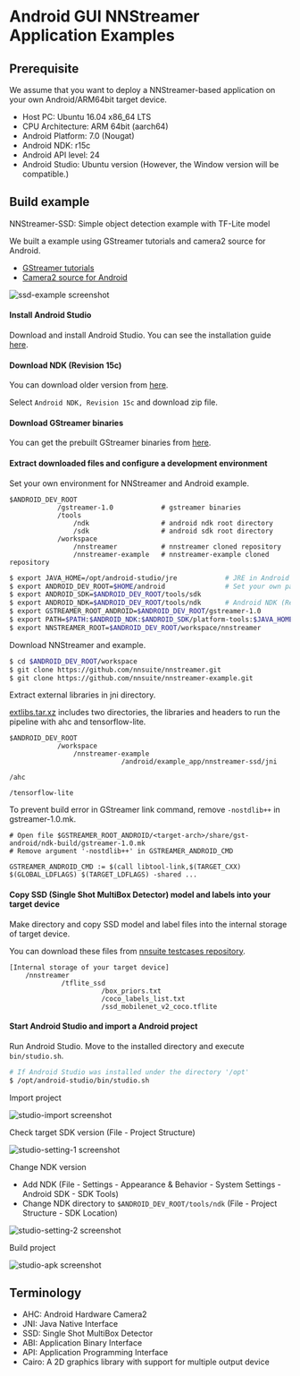# Android GUI NNStreamer Application Examples

## Prerequisite

We assume that you want to deploy a NNStreamer-based application on your own Android/ARM64bit target device.
 * Host PC: Ubuntu 16.04 x86_64 LTS
 * CPU Architecture: ARM 64bit (aarch64)
 * Android Platform: 7.0 (Nougat)
 * Android NDK: r15c
 * Android API level: 24
 * Android Studio: Ubuntu version (However, the Window version will be compatible.)

## Build example

NNStreamer-SSD: Simple object detection example with TF-Lite model

We built a example using GStreamer tutorials and camera2 source for Android.
- [GStreamer tutorials](https://gitlab.freedesktop.org/gstreamer/gst-docs/)
- [Camera2 source for Android](https://justinjoy9to5.blogspot.com/2017/10/gstreamer-camera-2-source-for-android.html)

![ssd-example screenshot](screenshot/screenshot_ssd.jpg)

#### Install Android Studio

Download and install Android Studio. You can see the installation guide [here](https://developer.android.com/studio/install).

#### Download NDK (Revision 15c)

You can download older version from [here](https://developer.android.com/ndk/downloads/older_releases.html).

Select ```Android NDK, Revision 15c``` and download zip file.

#### Download GStreamer binaries

You can get the prebuilt GStreamer binaries from [here](https://gstreamer.freedesktop.org/data/pkg/android/).

#### Extract downloaded files and configure a development environment

Set your own environment for NNStreamer and Android example.

```
$ANDROID_DEV_ROOT
            /gstreamer-1.0            # gstreamer binaries
            /tools
                /ndk                  # android ndk root directory
                /sdk                  # android sdk root directory
            /workspace
                /nnstreamer           # nnstreamer cloned repository
                /nnstreamer-example   # nnstreamer-example cloned repository
```

```bash
$ export JAVA_HOME=/opt/android-studio/jre            # JRE in Android Studio
$ export ANDROID_DEV_ROOT=$HOME/android               # Set your own path
$ export ANDROID_SDK=$ANDROID_DEV_ROOT/tools/sdk
$ export ANDROID_NDK=$ANDROID_DEV_ROOT/tools/ndk      # Android NDK (Revision 15c)
$ export GSTREAMER_ROOT_ANDROID=$ANDROID_DEV_ROOT/gstreamer-1.0
$ export PATH=$PATH:$ANDROID_NDK:$ANDROID_SDK/platform-tools:$JAVA_HOME/bin
$ export NNSTREAMER_ROOT=$ANDROID_DEV_ROOT/workspace/nnstreamer
```

Download NNStreamer and example.

```bash
$ cd $ANDROID_DEV_ROOT/workspace
$ git clone https://github.com/nnsuite/nnstreamer.git
$ git clone https://github.com/nnsuite/nnstreamer-example.git
```

Extract external libraries in jni directory.

[extlibs.tar.xz](nnstreamer-ssd/jni/extlibs.tar.xz) includes two directories, the libraries and headers to run the pipeline with ahc and tensorflow-lite.

```
$ANDROID_DEV_ROOT
            /workspace
                /nnstreamer-example
                            /android/example_app/nnstreamer-ssd/jni
                                                                   /ahc
                                                                   /tensorflow-lite
```

To prevent build error in GStreamer link command, remove ```-nostdlib++``` in gstreamer-1.0.mk.

```
# Open file $GSTREAMER_ROOT_ANDROID/<target-arch>/share/gst-android/ndk-build/gstreamer-1.0.mk
# Remove argument '-nostdlib++' in GSTREAMER_ANDROID_CMD

GSTREAMER_ANDROID_CMD := $(call libtool-link,$(TARGET_CXX) $(GLOBAL_LDFLAGS) $(TARGET_LDFLAGS) -shared ...
```

#### Copy SSD (Single Shot MultiBox Detector) model and labels into your target device

Make directory and copy SSD model and label files into the internal storage of target device.

You can download these files from [nnsuite testcases repository](https://github.com/nnsuite/testcases/tree/master/DeepLearningModels/tensorflow-lite/ssd_mobilenet_v2_coco).

```
[Internal storage of your target device]
    /nnstreamer
             /tflite_ssd
                       /box_priors.txt
                       /coco_labels_list.txt
                       /ssd_mobilenet_v2_coco.tflite
```

#### Start Android Studio and import a Android project

Run Android Studio. Move to the installed directory and execute ```bin/studio.sh```.

```bash
# If Android Studio was installed under the directory '/opt'
$ /opt/android-studio/bin/studio.sh
```

Import project

![studio-import screenshot](screenshot/screenshot_studio_import_project.png)

Check target SDK version (File - Project Structure)

![studio-setting-1 screenshot](screenshot/screenshot_studio_setting_1.png)

Change NDK version
- Add NDK (File - Settings - Appearance & Behavior - System Settings - Android SDK - SDK Tools)
- Change NDK directory to ```$ANDROID_DEV_ROOT/tools/ndk``` (File - Project Structure - SDK Location)

![studio-setting-2 screenshot](screenshot/screenshot_studio_setting_2.png)

Build project

![studio-apk screenshot](screenshot/screenshot_studio_apk.png)

## Terminology
* AHC: Android Hardware Camera2
* JNI: Java Native Interface
* SSD: Single Shot MultiBox Detector
* ABI: Application Binary Interface
* API: Application Programming Interface
* Cairo: A 2D graphics library with support for multiple output device
